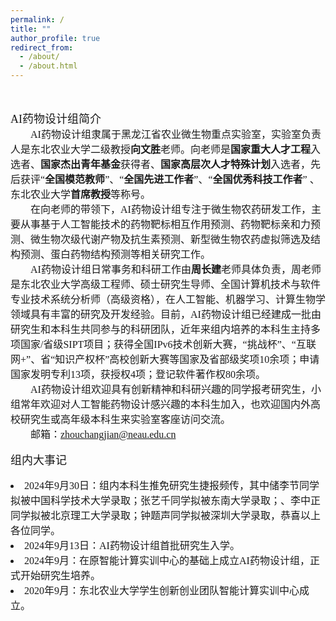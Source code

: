 ```yaml
---
permalink: /
title: ""
author_profile: true
redirect_from: 
  - /about/
  - /about.html
---
```

&nbsp;
<br/>
<font face="微软雅黑" size=3>
<p style="line-height:2.0">

<font face="微软雅黑" size=4>AI药物设计组简介</font>
<br>
&emsp;&emsp;AI药物设计组隶属于黑龙江省农业微生物重点实验室，实验室负责人是东北农业大学二级教授<b>向文胜</b>老师。向老师是<b>国家重大人才工程</b>入选者、<b>国家杰出青年基金</b>获得者、<b>国家高层次人才特殊计划</b>入选者，先后获评“<b>全国模范教师</b>”、“<b>全国先进工作者</b>”、“<b>全国优秀科技工作者</b>” 、东北农业大学<b>首席教授</b>等称号。 <br>
&emsp;&emsp;在向老师的带领下，AI药物设计组专注于微生物农药研发工作，主要从事基于人工智能技术的药物靶标相互作用预测、药物靶标亲和力预测、微生物次级代谢产物及抗生素预测、新型微生物农药虚拟筛选及结构预测、蛋白药物结构预测等相关研究工作。<br>
&emsp;&emsp;AI药物设计组日常事务和科研工作由<b>周长建</b>老师具体负责，周老师是东北农业大学高级工程师、硕士研究生导师、全国计算机技术与软件专业技术系统分析师（高级资格），在人工智能、机器学习、计算生物学领域具有丰富的研究及开发经验。目前，AI药物设计组已经建成一批由研究生和本科生共同参与的科研团队，近年来组内培养的本科生主持多项国家/省级SIPT项目；获得全国IPv6技术创新大赛，“挑战杯”、“互联网+”、省“知识产权杯”高校创新大赛等国家及省部级奖项10余项；申请国家发明专利13项，获授权4项；登记软件著作权80余项。<br>
&emsp;&emsp;AI药物设计组欢迎具有创新精神和科研兴趣的同学报考研究生，小组常年欢迎对人工智能药物设计感兴趣的本科生加入，也欢迎国内外高校研究生或高年级本科生来实验室客座访问交流。<br>
&emsp;&emsp;邮箱：zhouchangjian@neau.edu.cn
<br>

<font face="微软雅黑" size=4>组内大事记</font>

<li>2024年9月30日：组内本科生推免研究生捷报频传，其中储李节同学拟被中国科学技术大学录取；张艺千同学拟被东南大学录取；、李中正同学拟被北京理工大学录取；钟题声同学拟被深圳大学录取，恭喜以上各位同学。</li>

<li>2024年9月13日：AI药物设计组首批研究生入学。</li>

<li>2024年9月：在原智能计算实训中心的基础上成立AI药物设计组，正式开始研究生培养。</li>

<li>2020年9月：东北农业大学学生创新创业团队智能计算实训中心成立。 </li>
   
</p>
</font> 


